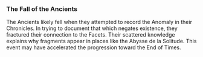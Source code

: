 ### The Fall of the Ancients

The Ancients likely fell when they attempted to record the Anomaly in their Chronicles. In trying to document that which negates existence, they fractured their connection to the Facets. Their scattered knowledge explains why fragments appear in places like the Abysse de la Solitude. This event may have accelerated the progression toward the End of Times.
